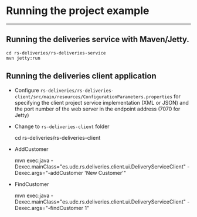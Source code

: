 # Running the project example
---------------------------------------------------------------------

## Running the deliveries service with Maven/Jetty.

    cd rs-deliveries/rs-deliveries-service
    mvn jetty:run


## Running the deliveries client application

- Configure `rs-deliveries/rs-deliveries-client/src/main/resources/ConfigurationParameters.properties`
  for specifying the client project service implementation (XML or JSON) and the port number 
  of the web server in the endpoint address (7070 for Jetty)
  
- Change to `rs-deliveries-client` folder

    cd rs-deliveries/rs-deliveries-client


- AddCustomer

    mvn exec:java -Dexec.mainClass="es.udc.rs.deliveries.client.ui.DeliveryServiceClient" -Dexec.args="-addCustomer 'New Customer'"

- FindCustomer

    mvn exec:java -Dexec.mainClass="es.udc.rs.deliveries.client.ui.DeliveryServiceClient" -Dexec.args="-findCustomer 1"

